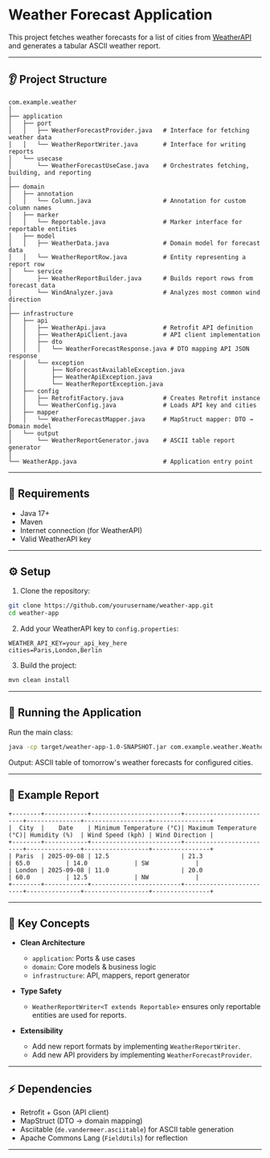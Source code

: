 # Weather Forecast Application

This project fetches weather forecasts for a list of cities from [WeatherAPI](https://www.weatherapi.com/) and generates a tabular ASCII weather report.

---

## 👂 Project Structure

```
com.example.weather
│
├── application
│   ├── port
│   │   ├── WeatherForecastProvider.java   # Interface for fetching weather data
│   │   └── WeatherReportWriter.java       # Interface for writing reports
│   └── usecase
│       └── WeatherForecastUseCase.java    # Orchestrates fetching, building, and reporting
│
├── domain
│   ├── annotation
│   │   └── Column.java                    # Annotation for custom column names
│   ├── marker
│   │   └── Reportable.java                # Marker interface for reportable entities
│   ├── model
│   │   ├── WeatherData.java               # Domain model for forecast data
│   │   └── WeatherReportRow.java          # Entity representing a report row
│   └── service
│       ├── WeatherReportBuilder.java      # Builds report rows from forecast data
│       └── WindAnalyzer.java              # Analyzes most common wind direction
│
├── infrastructure
│   ├── api
│   │   ├── WeatherApi.java                # Retrofit API definition
│   │   ├── WeatherApiClient.java          # API client implementation
│   │   ├── dto
│   │   │   └── WeatherForecastResponse.java # DTO mapping API JSON response
│   │   └── exception
│   │       ├── NoForecastAvailableException.java
│   │       ├── WeatherApiException.java
│   │       └── WeatherReportException.java
│   ├── config
│   │   ├── RetrofitFactory.java           # Creates Retrofit instance
│   │   └── WeatherConfig.java             # Loads API key and cities
│   ├── mapper
│   │   └── WeatherForecastMapper.java     # MapStruct mapper: DTO → Domain model
│   └── output
│       └── WeatherReportGenerator.java    # ASCII table report generator
│
└── WeatherApp.java                        # Application entry point
```

---

## 🔹 Requirements

- Java 17+
- Maven
- Internet connection (for WeatherAPI)
- Valid WeatherAPI key

---

## ⚙️ Setup

1. Clone the repository:

```bash
git clone https://github.com/yourusername/weather-app.git
cd weather-app
```

2. Add your WeatherAPI key to `config.properties`:

```properties
WEATHER_API_KEY=your_api_key_here
cities=Paris,London,Berlin
```

3. Build the project:

```bash
mvn clean install
```

---

## 🏃 Running the Application

Run the main class:

```bash
java -cp target/weather-app-1.0-SNAPSHOT.jar com.example.weather.WeatherApp
```

Output: ASCII table of tomorrow's weather forecasts for configured cities.

---

## 🔹 Example Report

```
+--------+------------+-------------------------+-------------------------+---------------+------------------+----------------+
|  City  |    Date    | Minimum Temperature (°C)| Maximum Temperature (°C)| Humidity (%)  | Wind Speed (kph) | Wind Direction |
+--------+------------+-------------------------+-------------------------+---------------+------------------+----------------+
| Paris  | 2025-09-08 | 12.5                    | 21.3                    | 65.0          | 14.0             | SW             |
| London | 2025-09-08 | 11.0                    | 20.0                    | 60.0          | 12.5             | NW             |
+--------+------------+-------------------------+-------------------------+---------------+------------------+----------------+
```

---

## 📝 Key Concepts

- **Clean Architecture**
  - `application`: Ports & use cases
  - `domain`: Core models & business logic
  - `infrastructure`: API, mappers, report generator

- **Type Safety**
  - `WeatherReportWriter<T extends Reportable>` ensures only reportable entities are used for reports.

- **Extensibility**
  - Add new report formats by implementing `WeatherReportWriter`.
  - Add new API providers by implementing `WeatherForecastProvider`.

---

## ⚡ Dependencies

- Retrofit + Gson (API client)
- MapStruct (DTO → domain mapping)
- Asciitable (`de.vandermeer.asciitable`) for ASCII table generation
- Apache Commons Lang (`FieldUtils`) for reflection

---

